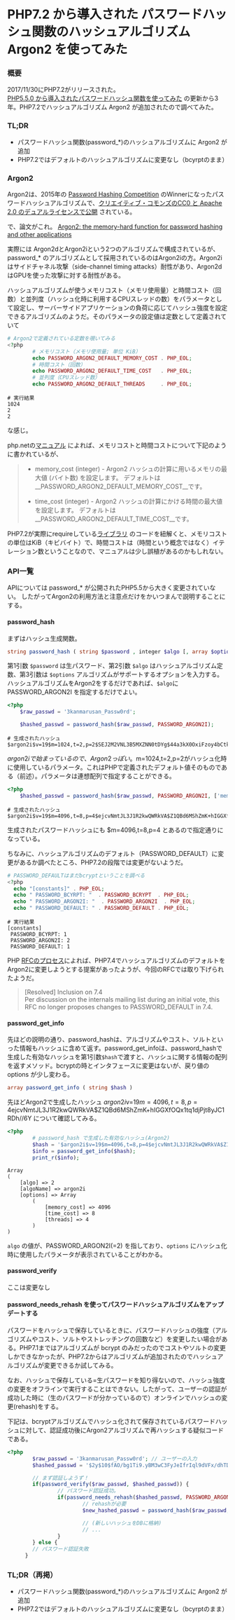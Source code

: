 # PHP7.2 から導入された パスワードハッシュ関数のハッシュアルゴリズム Argon2 を使ってみた


### 概要
2017/11/30にPHP7.2がリリースされた。  
 [PHP5.5.0 から導入されたパスワードハッシュ関数を使ってみた](http://mikanmarusan.hatenablog.com/entry/2014/02/01/174207) の更新から3年。PHP7.2でハッシュアルゴリズム Argon2 が追加されたので調べてみた。

### TL;DR
- パスワードハッシュ関数(password_*)のハッシュアルゴリズムに Argon2 が追加
- PHP7.2ではデフォルトのハッシュアルゴリズムに変更なし（bcyrptのまま）

###  Argon2

Argon2は、2015年の [Password Hashing Competition](https://password-hashing.net/) のWinnerになったパスワードハッシュアルゴリズムで、[クリエイティブ・コモンズのCC0 と Apache 2.0 のデュアルライセンスで公開](https://github.com/p-h-c/phc-winner-argon2) されている。

で、論文がこれ。
[Argon2: the memory-hard function for password hashing and other
applications](https://password-hashing.net/argon2-specs.pdf)

実際には Argon2dとArgon2iという2つのアルゴリズムで構成されているが、password_* のアルゴリズムとして採用されているのはArgon2iの方。Argon2iはサイドチャネル攻撃（side-channel timing attacks）耐性があり、Argon2dはGPUを使った攻撃に対する耐性がある。

ハッシュアルゴリズムが使うメモリコスト（メモリ使用量）と時間コスト（回数）と並列度（ハッシュ化時に利用するCPUスレッドの数）をパラメータとして設定し、サーバーサイドアプリケーションの負荷に応じてハッシュ強度を設定できるアルゴリズムのようだ。そのパラメータの設定値は定数として定義されていて

```php
# Argon2で定義されている定数を覗いてみる
<?php
        # メモリコスト（メモリ使用量; 単位 KiB）
        echo PASSWORD_ARGON2_DEFAULT_MEMORY_COST . PHP_EOL;
        # 時間コスト（回数）
        echo PASSWORD_ARGON2_DEFAULT_TIME_COST   . PHP_EOL;
        # 並列度（CPUスレッド数）
        echo PASSWORD_ARGON2_DEFAULT_THREADS     . PHP_EOL;
```

```shell
# 実行結果
1024
2
2
```

な感じ。

php.netの[マニュアル](http://php.net/manual/ja/password.constants.php) によれば、メモリコストと時間コストについて下記のように書かれているが、

>* memory_cost (integer) - Argon2 ハッシュの計算に用いるメモリの最大値 (バイト数) を設定します。 デフォルトは __PASSWORD_ARGON2_DEFAULT_MEMORY_COST__です。
> 
>* time_cost (integer) - Argon2 ハッシュの計算にかける時間の最大値を設定します。 デフォルトは __PASSWORD_ARGON2_DEFAULT_TIME_COST__です。

PHP7.2が実際にrequireしている[ライブラリ](https://github.com/jedisct1/libsodium/tree/master/src/libsodium/crypto_pwhash/argon2) のコードを紐解くと、メモリコストの単位はKiB（キビバイト）で、時間コストは（時間という概念ではなく）イテレーション数ということなので、マニュアルは少し誤植があるのかもしれない。

### API一覧

APIについては password_* が公開されたPHP5.5から大きく変更されていない。
したがってArgon2の利用方法と注意点だけをかいつまんで説明することにする。

#### password_hash

まずはハッシュ生成関数。

```php
string password_hash ( string $password , integer $algo [, array $options ] )
```

第1引数 ```$password``` は生パスワード、第2引数 ```$algo``` はハッシュアルゴリズム定数、第3引数は ```$options``` アルゴリズムがサポートするオプションを入力する。ハッシュアルゴリズムをArgon2をするだけであれば、```$algo```に PASSWORD_ARGON2I を指定するだけでよい。

```php
<?php
    $raw_passwd = '3kanmarusan_Passw0rd';

    $hashed_passwd = password_hash($raw_passwd, PASSWORD_ARGON2I);
```

```shell
# 生成されたハッシュ
$argon2i$v=19$m=1024,t=2,p=2$SEJ2M2VNL3B5MXZNN0tDYg$44a3kX0OxiFzoy4bCtkHnAyy7/TVkvIVU7kdyj8ewCg
```
$argon2iで始まっているので、Argon2っぽい。$m=1024,t=2,p=2がハッシュ化時に使用しているパラメータ。これはPHPで定義されたデフォルト値そのものである（前述）。パラメータは連想配列で指定することができる。

```php
<?php
    $hashed_passwd = password_hash($raw_passwd, PASSWORD_ARGON2I, ['memory_cost' => 4096, 'time_cost' => 8, 'threads' => 4]);
```

```shell
# 生成されたハッシュ
$argon2i$v=19$m=4096,t=8,p=4$ejcvNmtJL3J1R2kwQWRkVA$Z1QBd6MShZmK+hIGGXfOQx1tq1djPjt8yJC1RDh//6Y
```

生成されたパスワードハッシュにも $m=4096,t=8,p=4 とあるので指定通りになっている。

ちなみに、ハッシュアルゴリズムのデフォルト（PASSWORD_DEFAULT）に変更があるか調べたところ、PHP7.2の段階では変更がないようだ。

```php
# PASSWORD_DEFAULTはまだbcryptということを調べる
<?php
  echo "[constants]" . PHP_EOL;
  echo " PASSWORD_BCYRPT: "  . PASSWORD_BCRYPT  . PHP_EOL;
  echo " PASSWORD_ARGON2I: "  . PASSWORD_ARGON2I  . PHP_EOL;
  echo " PASSWORD_DEFAULT: " . PASSWORD_DEFAULT . PHP_EOL;
```

```shell
# 実行結果
[constants]
 PASSWORD_BCYRPT: 1
 PASSWORD_ARGON2I: 2
 PASSWORD_DEFAULT: 1
```

PHP [RFCのプロセス](https://wiki.php.net/rfc/argon2_password_hash#resolved_inclusion_on_74)によれば、PHP7.4でハッシュアルゴリズムのデフォルトをArgon2に変更しようとする提案があったようが、今回のRFCでは取り下げられたようだ。

> [Resolved] Inclusion on 7.4  
> Per discussion on the internals mailing list during an initial vote, this RFC no longer proposes changes to PASSWORD_DEFAULT in 7.4.

#### password_get_info

先ほどの説明の通り、password_hashは、アルゴリズムやコスト、ソルトといった情報もハッシュに含めて返す。password_get_infoは、password_hashで生成した有効なハッシュを第1引数```$hash```で渡すと、ハッシュに関する情報の配列を返すメソッド。bcryptの時とインタフェースに変更はないが、戻り値の options が少し変わる。

```php
array password_get_info ( string $hash )
```

先ほどArgon2で生成したハッシュ $argon2i$v=19$m=4096,t=8,p=4$ejcvNmtJL3J1R2kwQWRkVA$Z1QBd6MShZmK+hIGGXfOQx1tq1djPjt8yJC1RDh//6Y について確認してみる。

```php
<?php
        # password_hash で生成した有効なハッシュ(Argon2) 
        $hash = '$argon2i$v=19$m=4096,t=8,p=4$ejcvNmtJL3J1R2kwQWRkVA$Z1QBd6MShZmK+hIGGXfOQx1tq1djPjt8yJC1RDh//6Y';
        $info = password_get_info($hash);
        print_r($info);
```

```shell
Array
(
    [algo] => 2
    [algoName] => argon2i
    [options] => Array
        (
            [memory_cost] => 4096
            [time_cost] => 8
            [threads] => 4
        )
)
```

```algo``` の値が、PASSWORD_ARGON2I(=2) を指しており、```options``` にハッシュ化時に使用したパラメータが表示されていることがわかる。

#### password_verify

ここは変更なし

#### password_needs_rehash を使ってパスワードハッシュアルゴリズムをアップデートする

パスワードをハッシュで保存しているときに、パスワードハッシュの強度（アルゴリズムやコスト、ソルトやストレッチングの回数など）を変更したい場合がある。PHP7.1まではアルゴリズムが bcrypt のみだったのでコストやソルトの変更しかできなかったが、PHP7.2からはアルゴリズムが追加されたのでハッシュアルゴリズムが変更できるか試してみる。

なお、ハッシュで保存している=生パスワードを知り得ないので、ハッシュ強度の変更をオフラインで実行することはできない。したがって、ユーザーの認証が成功した時に（生のパスワードが分かっているので）オンラインでハッシュの変更(rehash)をする。

下記は、bcryptアルゴリズムでハッシュ化されて保存されているパスワードハッシュに対して、認証成功後にArgon2アルゴリズムで再ハッシュする疑似コードである。

```php
<?php
        $raw_passwd = '3kanmarusan_Passw0rd'; // ユーザーの入力
        $hashed_passwd = '$2y$10$fAO/bg1Ti9.yBM3wC3FyJeIfrIql9dVFx/dhTDZO.FjSSjylRRCLK'; // DBなどから引っ張ってきたもの（これはbcrypyでハッシュ化されている）

        // まず認証しようず！
        if(password_verify($raw_passwd, $hashed_passwd)) {
                // パスワード認証成功。
                if(password_needs_rehash($hashed_passwd, PASSWORD_ARGON2I)) {
                        // rehashが必要
                        $new_hashed_passwd = password_hash($raw_passwd, PASSWORD_ARGON2I);

                        // (新しいハッシュをDBに格納)
                        // ...
                }
        } else {
        // パスワード認証失敗
    　}
```

### TL;DR（再掲）
- パスワードハッシュ関数(password_*)のハッシュアルゴリズムに Argon2 が追加
- PHP7.2ではデフォルトのハッシュアルゴリズムに変更なし（bcyrptのまま）
